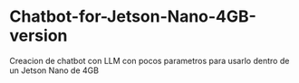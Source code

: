 # Chatbot-for-Jetson-Nano-4GB-version
Creacion de chatbot con LLM con pocos parametros para usarlo dentro de un Jetson Nano de 4GB
